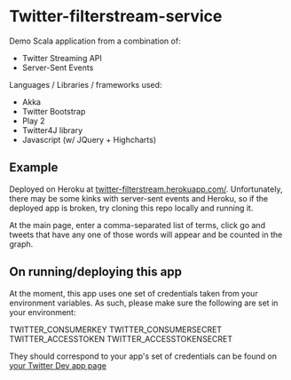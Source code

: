Twitter-filterstream-service
============================

Demo Scala application from a combination of:

- Twitter Streaming API
- Server-Sent Events

Languages / Libraries / frameworks used:

- Akka
- Twitter Bootstrap
- Play 2
- Twitter4J library
- Javascript (w/ JQuery + Highcharts)

Example
-------

Deployed on Heroku at [twitter-filterstream.herokuapp.com/](http://twitter-filterstream.herokuapp.com/). Unfortunately, there may be some kinks with server-sent events and Heroku, so if the deployed app is broken, try cloning this repo locally and running it.

At the main page, enter a comma-separated list of terms, click go and tweets that have any one of those words will appear and be counted in the graph.

On running/deploying this app
-------------

At the moment, this app uses one set of credentials taken from your environment variables. As such, please make sure the following are set in your environment:

TWITTER_CONSUMERKEY
TWITTER_CONSUMERSECRET
TWITTER_ACCESSTOKEN
TWITTER_ACCESSTOKENSECRET

They should correspond to your app's set of credentials can be found on [your Twitter Dev app page](https://dev.twitter.com/apps)
